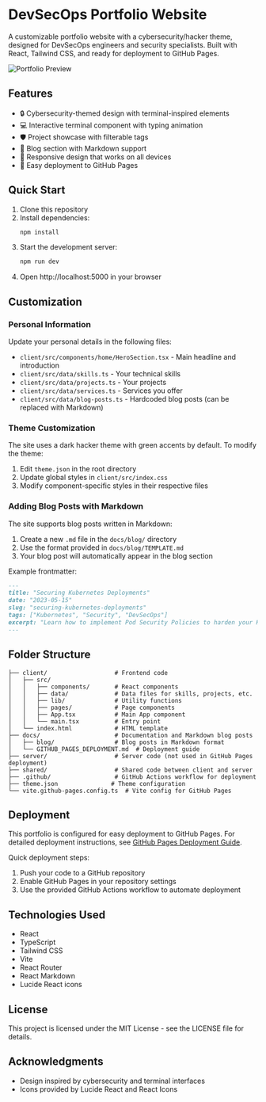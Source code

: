 # DevSecOps Portfolio Website

A customizable portfolio website with a cybersecurity/hacker theme, designed for DevSecOps engineers and security specialists. Built with React, Tailwind CSS, and ready for deployment to GitHub Pages.

![Portfolio Preview](attached_assets/portfolio-preview.png)

## Features

- 🔒 Cybersecurity-themed design with terminal-inspired elements
- 💻 Interactive terminal component with typing animation
- 🛡️ Project showcase with filterable tags
- 📝 Blog section with Markdown support
- 🔄 Responsive design that works on all devices
- 🚀 Easy deployment to GitHub Pages

## Quick Start

1. Clone this repository
2. Install dependencies:
   ```bash
   npm install
   ```
3. Start the development server:
   ```bash
   npm run dev
   ```
4. Open http://localhost:5000 in your browser

## Customization

### Personal Information

Update your personal details in the following files:

- `client/src/components/home/HeroSection.tsx` - Main headline and introduction
- `client/src/data/skills.ts` - Your technical skills
- `client/src/data/projects.ts` - Your projects
- `client/src/data/services.ts` - Services you offer
- `client/src/data/blog-posts.ts` - Hardcoded blog posts (can be replaced with Markdown)

### Theme Customization

The site uses a dark hacker theme with green accents by default. To modify the theme:

1. Edit `theme.json` in the root directory
2. Update global styles in `client/src/index.css`
3. Modify component-specific styles in their respective files

### Adding Blog Posts with Markdown

The site supports blog posts written in Markdown:

1. Create a new `.md` file in the `docs/blog/` directory
2. Use the format provided in `docs/blog/TEMPLATE.md`
3. Your blog post will automatically appear in the blog section

Example frontmatter:

```markdown
---
title: "Securing Kubernetes Deployments"
date: "2023-05-15"
slug: "securing-kubernetes-deployments"
tags: ["Kubernetes", "Security", "DevSecOps"]
excerpt: "Learn how to implement Pod Security Policies to harden your Kubernetes cluster."
---
```

## Folder Structure

```
├── client/                   # Frontend code
│   ├── src/
│   │   ├── components/       # React components
│   │   ├── data/             # Data files for skills, projects, etc.
│   │   ├── lib/              # Utility functions
│   │   ├── pages/            # Page components
│   │   ├── App.tsx           # Main App component
│   │   └── main.tsx          # Entry point
│   └── index.html            # HTML template
├── docs/                     # Documentation and Markdown blog posts
│   ├── blog/                 # Blog posts in Markdown format
│   └── GITHUB_PAGES_DEPLOYMENT.md  # Deployment guide
├── server/                   # Server code (not used in GitHub Pages deployment)
├── shared/                   # Shared code between client and server
├── .github/                  # GitHub Actions workflow for deployment
├── theme.json               # Theme configuration
└── vite.github-pages.config.ts  # Vite config for GitHub Pages
```

## Deployment

This portfolio is configured for easy deployment to GitHub Pages. For detailed deployment instructions, see [GitHub Pages Deployment Guide](docs/GITHUB_PAGES_DEPLOYMENT.md).

Quick deployment steps:

1. Push your code to a GitHub repository
2. Enable GitHub Pages in your repository settings
3. Use the provided GitHub Actions workflow to automate deployment

## Technologies Used

- React
- TypeScript
- Tailwind CSS
- Vite
- React Router
- React Markdown
- Lucide React icons

## License

This project is licensed under the MIT License - see the LICENSE file for details.

## Acknowledgments

- Design inspired by cybersecurity and terminal interfaces
- Icons provided by Lucide React and React Icons